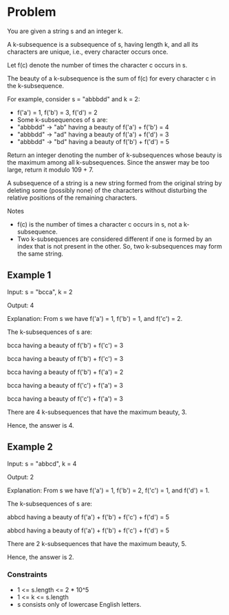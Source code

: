 # Problem

You are given a string s and an integer k.

A k-subsequence is a subsequence of s, having length k, and all its characters are unique, i.e., every character occurs once.

Let f(c) denote the number of times the character c occurs in s.

The beauty of a k-subsequence is the sum of f(c) for every character c in the k-subsequence.

For example, consider s = "abbbdd" and k = 2:

- f('a') = 1, f('b') = 3, f('d') = 2
- Some k-subsequences of s are:
 - "abbbdd" -> "ab" having a beauty of f('a') + f('b') = 4
 - "abbbdd" -> "ad" having a beauty of f('a') + f('d') = 3
 - "abbbdd" -> "bd" having a beauty of f('b') + f('d') = 5

Return an integer denoting the number of k-subsequences whose beauty is the maximum among all k-subsequences. Since the answer may be too large, return it modulo 109 + 7.

A subsequence of a string is a new string formed from the original string by deleting some (possibly none) of the characters without disturbing the relative positions of the remaining characters.

Notes

- f(c) is the number of times a character c occurs in s, not a k-subsequence.
- Two k-subsequences are considered different if one is formed by an index that is not present in the other. So, two k-subsequences may form the same string.
 
## Example 1

Input: s = "bcca", k = 2

Output: 4

Explanation: From s we have f('a') = 1, f('b') = 1, and f('c') = 2.

The k-subsequences of s are: 

bcca having a beauty of f('b') + f('c') = 3 

bcca having a beauty of f('b') + f('c') = 3 

bcca having a beauty of f('b') + f('a') = 2

bcca having a beauty of f('c') + f('a') = 3

bcca having a beauty of f('c') + f('a') = 3 

There are 4 k-subsequences that have the maximum beauty, 3. 

Hence, the answer is 4. 

## Example 2

Input: s = "abbcd", k = 4

Output: 2

Explanation: From s we have f('a') = 1, f('b') = 2, f('c') = 1, and f('d') = 1. 

The k-subsequences of s are: 

abbcd having a beauty of f('a') + f('b') + f('c') + f('d') = 5

abbcd having a beauty of f('a') + f('b') + f('c') + f('d') = 5 

There are 2 k-subsequences that have the maximum beauty, 5. 

Hence, the answer is 2. 
 
### Constraints

- 1 <= s.length <= 2 * 10^5
- 1 <= k <= s.length
- s consists only of lowercase English letters.
